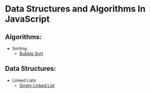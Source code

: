 # Data Structures and Algorithms In JavaScript

## Algorithms:

- Sorting
  - [Bubble Sort](/algorithms/bubble-sort.md)

## Data Structures:

- Linked Lists
  - [Singly Linked List](/data-structures/sll/sll.md)
